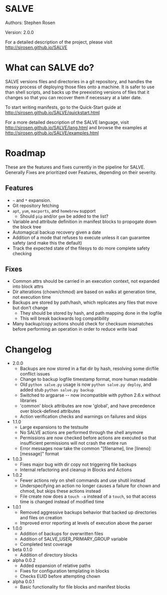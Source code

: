 SALVE
=====

Authors: Stephen Rosen

Version: 2.0.0

For a detailed description of the project, please visit http://sirosen.github.io/SALVE

What can SALVE do?
==================
SALVE versions files and directories in a git repository, and handles the messy process of deploying those files onto a machine.
It is safer to use than shell scripts, and backs up the preexisting versions of files that it changes so that you can recover them if necessary at a later date.

To start writing manifests, go to the Quick-Start guide at http://sirosen.github.io/SALVE/quickstart.html

For a more detailed description of the SALVE language, visit http://sirosen.github.io/SALVE/lang.html and browse the examples at http://sirosen.github.io/SALVE/examples.html

Roadmap
=======

These are the features and fixes currently in the pipeline for SALVE.
Generally Fixes are prioritized over Features, depending on their severity.

Features
--------
 - ```~``` and ```*``` expansion.
 - Git repository fetching
 - ```apt```, ```yum```, ```macports```, and ```homebrew``` support
    * Should ```pip``` and/or ```gem``` be added to the list?
 - Variable and attribute definition in manifest blocks to propogate down the block tree
 - Automagical backup recovery given a date
 - Addition of a mode that refuses to execute unless it can guarantee safety (and make this the default)
 - Track the expected state of the filesys to do more complete safety checking

Fixes
-----
 - Common attrs should be carried in an execution context, not expanded into block attrs
 - Dir alterations (chown/chmod) are based on walks at generation time, not execution time
 - Backups are stored by path/hash, which replicates any files that move but don't change
    * They should be stored by hash, and path mapping done in the logfile
    * This will break backwards log compatibility
 - Many backup/copy actions should check for checksum mismatches before performing an operation in order to reduce write load

Changelog
=========
 * 2.0.0
    * Backups are now stored in a flat dir by hash, resolving some dir/file conflict issues
    * Change to backup logfile timestamp format, more human readable
    * Old ```python salve.py``` usage is now ```python salve.py deploy```, and added stub ```python salve.py backup```
    * Switched to argparse -- now incompatible with python 2.6.x without libraries
    * 'common' block attributes are now 'global', and have precedence over block-defined attributes
    * Action verification checks and warnings on failures and skips
 * 1.1.0
    * Large expansions to the testsuite
    * No SALVE actions are performed through the shell anymore
    * Permissions are now checked before actions are executed so that insufficient permissions will not crash the entire run
    * Error messages now take the common "[filename], line [lineno]: [message]" format
 * 1.0.3
    * Fixes major bug with dir copy not triggering file backups
    * Internal refactoring and cleanup in Blocks and Actions
 * 1.0.2
    * Fewer actions rely on shell commands and use shutil instead
    * Underspecifying an action no longer causes a failure for chown and chmod, but skips these actions instead
    * File create now does a ```touch -a``` instead of a ```touch```, so that access time is changed instead of modified time
 * 1.0.1
    * Removed aggressive backups behavior that backed up directories and files on creation
    * Improved error reporting at levels of execution above the parser
 * 1.0.0
    * Addition of backups for overwritten files
    * Addition of SALVE_USER_PRIMARY_GROUP variable
    * Completed test coverage
 * beta 0.1.0
    * Addition of directory blocks
 * alpha 0.0.2
    * Added expansion of relative paths
    * Fixes for configuration templating in blocks
    * Checks EUID before attempting chown
 * alpha 0.0.1
    * Basic functionality for file blocks and manifest blocks
